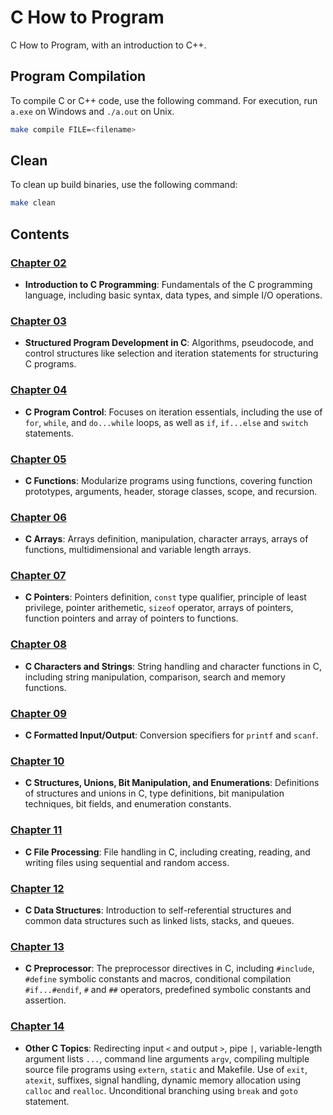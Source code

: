 # C How to Program
C How to Program, with an introduction to C++.

## Program Compilation

To compile C or C++ code, use the following command. For execution, run `a.exe` on Windows and `./a.out` on Unix.

```bash
make compile FILE=<filename>
```

## Clean

To clean up build binaries, use the following command:

```bash
make clean
```

## Contents

### [Chapter 02](chapter-02)
- **Introduction to C Programming**: Fundamentals of the C programming language, including basic syntax, data types, and simple I/O operations.

### [Chapter 03](chapter-03)
- **Structured Program Development in C**: Algorithms, pseudocode, and control structures like selection and iteration statements for structuring C programs.

### [Chapter 04](chapter-04)
- **C Program Control**: Focuses on iteration essentials, including the use of `for`, `while`, and `do...while` loops, as well as `if`, `if...else` and `switch` statements.

### [Chapter 05](chapter-05)
- **C Functions**: Modularize programs using functions, covering function prototypes, arguments, header, storage classes, scope, and recursion.

### [Chapter 06](chapter-06)
- **C Arrays**: Arrays definition, manipulation, character arrays, arrays of functions, multidimensional and variable length arrays.

### [Chapter 07](chapter-07)
- **C Pointers**: Pointers definition, `const` type qualifier, principle of least privilege, pointer arithemetic, `sizeof` operator, arrays of pointers, function pointers and array of pointers to functions.

### [Chapter 08](chapter-08)
- **C Characters and Strings**: String handling and character functions in C, including string manipulation, comparison, search and memory functions.

### [Chapter 09](chapter-09)
- **C Formatted Input/Output**: Conversion specifiers for `printf` and `scanf`.

### [Chapter 10](chapter-10)
- **C Structures, Unions, Bit Manipulation, and Enumerations**: Definitions of structures and unions in C, type definitions, bit manipulation techniques, bit fields, and enumeration constants.

### [Chapter 11](chapter-11)
- **C File Processing**: File handling in C, including creating, reading, and writing files using sequential and random access.

### [Chapter 12](chapter-12)
- **C Data Structures**: Introduction to self-referential structures and common data structures such as linked lists, stacks, and queues.

### [Chapter 13](chapter-13)
- **C Preprocessor**: The preprocessor directives in C, including `#include`, `#define` symbolic constants and macros, conditional compilation `#if...#endif`, `#` and `##` operators, predefined symbolic constants and assertion.

### [Chapter 14](chapter-14)
- **Other C Topics**: Redirecting input `<` and output `>`, pipe `|`, variable-length argument lists `...`, command line arguments `argv`, compiling multiple source file programs using `extern`, `static` and Makefile. Use of `exit`, `atexit`, suffixes, signal handling, dynamic memory allocation using `calloc` and `realloc`. Unconditional branching using `break` and `goto` statement.
